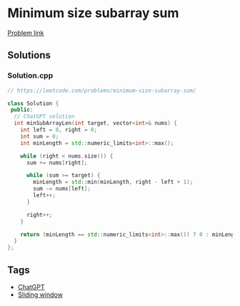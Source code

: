 # Minimum size subarray sum

[Problem link](https://leetcode.com/problems/minimum-size-subarray-sum/)

## Solutions


### Solution.cpp
```cpp
// https://leetcode.com/problems/minimum-size-subarray-sum/

class Solution {
 public:
  // ChatGPT solution
  int minSubArrayLen(int target, vector<int>& nums) {
    int left = 0, right = 0;
    int sum = 0;
    int minLength = std::numeric_limits<int>::max();

    while (right < nums.size()) {
      sum += nums[right];

      while (sum >= target) {
        minLength = std::min(minLength, right - left + 1);
        sum -= nums[left];
        left++;
      }

      right++;
    }

    return (minLength == std::numeric_limits<int>::max()) ? 0 : minLength;
  }
};
```
## Tags

* [ChatGPT](/README.md#ChatGPT)
* [Sliding window](/README.md#Sliding_window)
